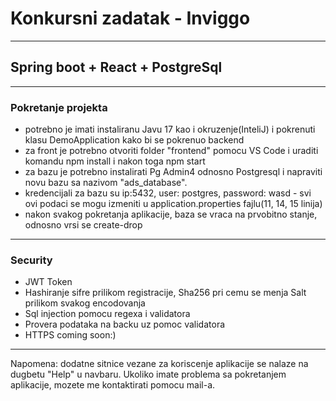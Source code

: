# Konkursni zadatak - Inviggo 
---
## Spring boot + React + PostgreSql
---

### Pokretanje projekta
- potrebno je imati instaliranu Javu 17 kao i okruzenje(InteliJ) i  pokrenuti klasu DemoApplication kako bi se pokrenuo backend
- za front je potrebno otvoriti folder "frontend" pomocu VS Code i uraditi komandu npm install i nakon toga npm start
- za bazu je potrebno instalirati Pg Admin4 odnosno Postgresql i napraviti novu bazu sa nazivom "ads_database".
- kredencijali za bazu su ip:5432, user: postgres, password: wasd - svi ovi podaci se mogu izmeniti u application.properties fajlu(11, 14, 15 linija)
- nakon svakog pokretanja aplikacije, baza se vraca na prvobitno stanje, odnosno vrsi se create-drop
---
### Security
- JWT Token
- Hashiranje sifre prilikom registracije, Sha256 pri cemu se menja Salt prilikom svakog encodovanja
- Sql injection pomocu regexa i validatora
- Provera podataka na backu uz pomoc validatora
- HTTPS coming soon:)
---
Napomena: dodatne sitnice vezane za koriscenje aplikacije se nalaze na dugbetu "Help" u navbaru. Ukoliko imate problema sa pokretanjem aplikacije, mozete me kontaktirati pomocu mail-a.